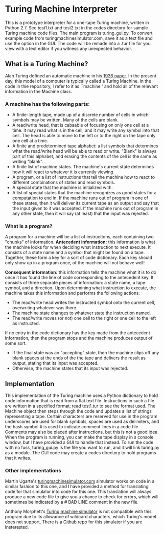 # Turing Machine Interpreter

This is a prototype interpreter for a one-tape Turing machine, written in Python 2.7.  See test1.txt and test2.txt in the codes directory for sample Turing machine code files.  The main program is turing_gui.py.  To convert example code from turingmachinesimulator.com, save it as a text file and use the option in the GUI.  The code will be remade into a .tur file for you view with a text editor if you witness any unexpected behavior.

## What is a Turing Machine?

Alan Turing defined an automatic machine in his [1936 paper](https://www.cs.virginia.edu/~robins/Turing_Paper_1936.pdf).  In the present day, this model of a computer is typically called a Turing Machine.  In the code in thie repository, I refer to it as ``machine'' and hold all of the relevant information in the Machine class.

### A machine has the following parts:
* A finite-length tape, made up of a discrete number of cells in which symbols may be written.  Many of the cells are blank.
* A read/write head, that is cabaable of focusing on only one cell at a time.  It may read what is in the cell, and it may write any symbol into that cell.  The head is able to move to the left or to the right on the tape only one cell at a time.
* A finite and predetermined tape alphabet: a list symbols that determines what the read/write head will be able to read or write.  "Blank" is always part of this alphabet, and erasing the contents of the cell is the same as writing "blank".
* A finite list of machine states.  The machine's current state determines how it will react to whatever it is currently viewing.
* A program, or a list of instructions that tell the machine how to react to different combinations of states and read symbols.
* A special state that the machine is initialized with.
* A list of special states that the machine recognizes as good states for a computation to end in.  If the machine runs out of program in one of these states, then it will deliver its current tape as an output and say that the input given to it was accepted.  If the machine runs out of program in any other state, then it will say (at least) that the input was rejected.

### What is a program?
A program for a machine will be a list of instructions, each containing two "chunks" of information.
**Antecedent information:** this information is what the machine looks for when deciding what instruction to next execute.  It consists of a state name and a symbol that might be found on a tape.  Together, these form a key for a sort of code dictionary.  Each key should only show up in a program once, of the machine will not behave well!

**Consequent information:** this information tells the machine what it is to do once it has found the line of code corresponding to the antecedent key.  It consists of three separate pieces of information: a state name, a tape symbol, and a direction.  Upon determining what instruction to execute, the machine takes this information and performs the following actions:

* The read/write head writes the instructed symbol onto the current cell, overwriting whatever was there.
* The machine state changes to whatever state the instruction named.
* The read/write moves (or not) one cell to the right or one cell to the left as instructed.

If no entry in the code dictionary has the key made from the antecedent information, then the program stops and the machine produces output of some sort.

* If the final state was an "accepting" state, then the machine clips off any blank spaces at the ends of the the tape and delivers the result as output, stating that its input was accepted.
* Otherwise, the machine states that its input was rejected.

## Implementation
This implementation of the Turing machine uses a Python dictionary to hold code information that is read from a flat text file.  Instructions in such a file are written in a specified format; read test1.tur to see the format used.  The Machine object then steps through the code and updates a list of strings representing a tape.  Certain characters are reserved for use in the program: underscores are used for blank symbols, spaces are used as delimiters, and the hash symbol # is used to indicate comment lines in a code file.  Comments may also be placed after instructions, but this is not a good idea.  When the program is running, you can make the tape display in a console window, but I have provided a GUI to handle that instead.  To run the code with no fuss, turing_gui.py is the file you want to run, and it will link turing.py as a module.  The GUI code may create a codes directory to hold programs that it writes.

### Other implementations

Martin Ugarte's [turingmachinesimulator.com](https://turingmachinesimulator.com/) simulator works on code in a similar fashion to this one, and I have provided a method for translating code for that simulator into code for this one.  This translation will always produce a new code file to give you a chance to check for errors, which will sometimes be indicated by a # BAD LINE comment in the new file.

Anthony Morphett's [Turing machine simulator](http://morphett.info/turing/turing.html) is not compatible with this program due to its allowance of wildcard characters, which Turing's model does not support.  There is a [Github repo](https://github.com/awmorp/jsturing) for this simulator if you are insterested.
